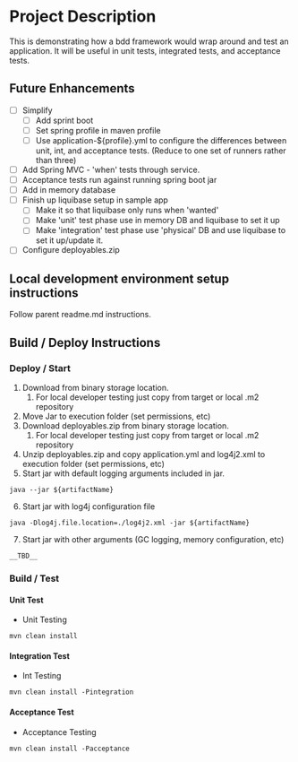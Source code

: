 # Project Description #
This is demonstrating how a bdd framework would wrap around and test an application. It will be useful in unit tests, integrated tests, and acceptance tests.

## Future Enhancements ##
* [ ] Simplify
	* [ ] Add sprint boot
	* [ ] Set spring profile in maven profile
	* [ ] Use application-${profile}.yml to configure the differences between unit, int, and acceptance tests. (Reduce to one set of runners rather than three)
* [ ] Add Spring MVC - 'when' tests through service.
* [ ] Acceptance tests run against running spring boot jar
* [ ] Add in memory database
* [ ] Finish up liquibase setup in sample app
	* [ ] Make it so that liquibase only runs when 'wanted'
	* [ ] Make 'unit' test phase use in memory DB and liquibase to set it up
	* [ ] Make 'integration' test phase use 'physical' DB and use liquibase to set it up/update it.
* [ ] Configure deployables.zip
	
## Local development environment setup instructions ##
Follow parent readme.md instructions.

## Build / Deploy Instructions ##

### Deploy / Start ###
1. Download from binary storage location.
	1. For local developer testing just copy from target or local .m2 repository
2. Move Jar to execution folder (set permissions, etc)
3. Download deployables.zip from binary storage location.
	1. For local developer testing just copy from target or local .m2 repository
4. Unzip deployables.zip and copy application.yml and log4j2.xml to execution folder (set permissions, etc)
5. Start jar with default logging arguments included in jar.
```
java --jar ${artifactName}
```
6. Start jar with log4j configuration file
```
java -Dlog4j.file.location=./log4j2.xml -jar ${artifactName}
```
7. Start jar with other arguments (GC logging, memory configuration, etc)
```
__TBD__
```

### Build / Test ###
#### Unit Test ####
* Unit  Testing
```
mvn clean install
```

#### Integration Test ####
* Int Testing
```
mvn clean install -Pintegration
```

#### Acceptance Test ####
* Acceptance Testing
```
mvn clean install -Pacceptance
```